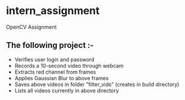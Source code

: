 # intern_assignment
OpenCV Assignment

## The following project :-
* Verifies user login and password
* Records a 10-second video through webcam
* Extracts red channel from frames
* Applies Gaussian Blur to above frames
* Saves above videos in folder "filter_vids" (creates in build directory)
* Lists all videos currently in above directory
